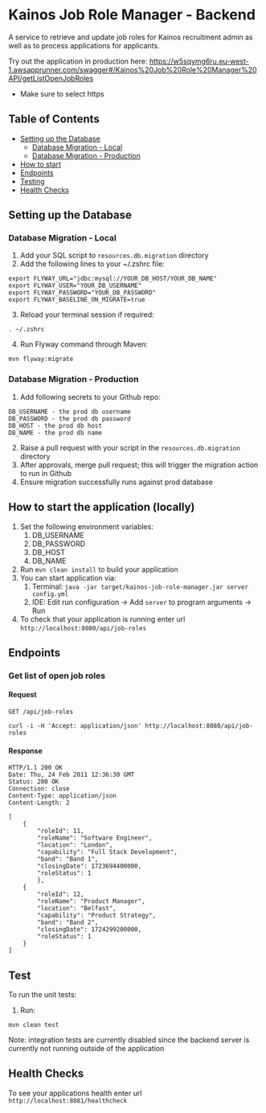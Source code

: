 # Kainos Job Role Manager - Backend
A service to retrieve and update job roles for Kainos recruitment admin as well as to process applications for applicants.

Try out the application in production here: https://w5sqymg6ru.eu-west-1.awsapprunner.com/swagger#/Kainos%20Job%20Role%20Manager%20API/getListOpenJobRoles
- Make sure to select https

## Table of Contents

- [Setting up the Database](#db-setup)
    - [Database Migration - Local](#db-local)
    - [Database Migration - Production](#db-prod)
- [How to start](#start)
- [Endpoints](#endpoints)
- [Testing](#test)
- [Health Checks](#health)


## Setting up the Database
### Database Migration - Local
1. Add your SQL script to `resources.db.migration` directory
2. Add the following lines to your ~/.zshrc file:

```
export FLYWAY_URL="jdbc:mysql://YOUR_DB_HOST/YOUR_DB_NAME"
export FLYWAY_USER="YOUR_DB_USERNAME"
export FLYWAY_PASSWORD="YOUR_DB_PASSWORD"
export FLYWAY_BASELINE_ON_MIGRATE=true
```

3. Reload your terminal session if required:

```
. ~/.zshrc
```

4. Run Flyway command through Maven:

```
mvn flyway:migrate
```

### Database Migration - Production


1. Add following secrets to your Github repo:

```
DB_USERNAME - the prod db username
DB_PASSWORD - the prod db password
DB_HOST - the prod db host
DB_NAME - the prod db name
```

2. Raise a pull request with your script in the `resources.db.migration` directory
3. After approvals, merge pull request; this will trigger the migration action to run in Github
4. Ensure migration successfully runs against prod database

How to start the application (locally)
---
1. Set the following environment variables:
    1. DB_USERNAME
    2. DB_PASSWORD
    3. DB_HOST
    4. DB_NAME
1. Run `mvn clean install` to build your application
1. You can start application via:
    1. Terminal: `java -jar target/kainos-job-role-manager.jar server config.yml`
    2. IDE: Edit run configuration -> Add `server` to program arguments -> Run
1. To check that your application is running enter url `http://localhost:8080/api/job-roles`

## Endpoints
### Get list of open job roles
#### Request
`GET /api/job-roles`

```
curl -i -H 'Accept: application/json' http://localhost:8080/api/job-roles
```

#### Response
    HTTP/1.1 200 OK
    Date: Thu, 24 Feb 2011 12:36:30 GMT
    Status: 200 OK
    Connection: close
    Content-Type: application/json
    Content-Length: 2
    
    [
        {
            "roleId": 11,
            "roleName": "Software Engineer",
            "location": "London",
            "capability": "Full Stack Development",
            "band": "Band 1",
            "closingDate": 1723694400000,
            "roleStatus": 1
            },
        {
            "roleId": 12,
            "roleName": "Product Manager",
            "location": "Belfast",
            "capability": "Product Strategy",
            "band": "Band 2",
            "closingDate": 1724299200000,
            "roleStatus": 1
        }
    ]

## Test
To run the unit tests:
1. Run:

```
mvn clean test
```

Note: integration tests are currently disabled since the backend server is currently not running outside of the application

## Health Checks

To see your applications health enter url `http://localhost:8081/healthcheck`
